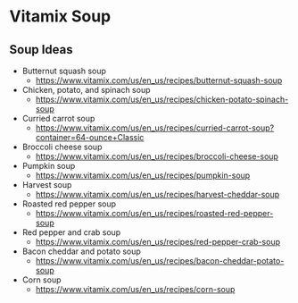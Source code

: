 # Vitamix Soup

## Soup Ideas

- Butternut squash soup
  - <https://www.vitamix.com/us/en_us/recipes/butternut-squash-soup>
- Chicken, potato, and spinach soup
  - <https://www.vitamix.com/us/en_us/recipes/chicken-potato-spinach-soup>
- Curried carrot soup
  - <https://www.vitamix.com/us/en_us/recipes/curried-carrot-soup?container=64-ounce+Classic>
- Broccoli cheese soup
  - <https://www.vitamix.com/us/en_us/recipes/broccoli-cheese-soup>
- Pumpkin soup
  - <https://www.vitamix.com/us/en_us/recipes/pumpkin-soup>
- Harvest soup
  - <https://www.vitamix.com/us/en_us/recipes/harvest-cheddar-soup>
- Roasted red pepper soup
  - <https://www.vitamix.com/us/en_us/recipes/roasted-red-pepper-soup>
- Red pepper and crab soup
  - <https://www.vitamix.com/us/en_us/recipes/red-pepper-crab-soup>
- Bacon cheddar and potato soup
  - <https://www.vitamix.com/us/en_us/recipes/bacon-cheddar-potato-soup>
- Corn soup
  - <https://www.vitamix.com/us/en_us/recipes/corn-soup>
